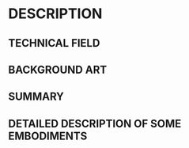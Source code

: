 # DESCRIPTION

## TECHNICAL FIELD

## BACKGROUND ART

## SUMMARY

## DETAILED DESCRIPTION OF SOME EMBODIMENTS

